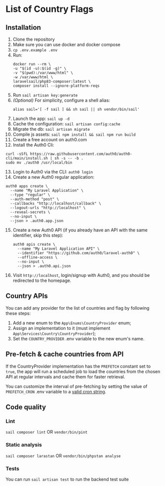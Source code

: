 # List of Country Flags

## Installation
1. Clone the repository
2. Make sure you can use docker and docker compose
3. `cp .env.example .env`
4. Run:
   ```shell
   docker run --rm \
   -u "$(id -u):$(id -g)" \
   -v "$(pwd):/var/www/html" \
   -w /var/www/html \
   laravelsail/php83-composer:latest \
   composer install --ignore-platform-reqs
   ```
5. Run `sail artisan key:generate`
6. *(Optional)* For simplicity, configure a shell alias:
   ```shell
   alias sail='[ -f sail ] && sh sail || sh vendor/bin/sail'
   ```
7. Launch the app: `sail up -d`
8. Cache the configuration: `sail artisan config:cache`
9. Migrate the db: `sail artisan migrate`
10. Compile js assets: `sail npm install && sail npm run build`
11. Create a free account on auth0.com
12. Install the Auth0 Cli:
   ```shell
   curl -sSfL https://raw.githubusercontent.com/auth0/auth0-cli/main/install.sh | sh -s -- -b .
   sudo mv ./auth0 /usr/local/bin
   ```
13. Login to Auth0 via the CLI: `auth0 login`
14. Create a new Auth0 regular application:
   ```shell
   auth0 apps create \
     --name "My Laravel Application" \
     --type "regular" \
     --auth-method "post" \
     --callbacks "http://localhost/callback" \
     --logout-urls "http://localhost" \
     --reveal-secrets \
     --no-input \
     --json > .auth0.app.json 
   ```
15. Create a new Auth0 API (if you already have an API with the same identifier, skip this step):
    ```shell
    auth0 apis create \
      --name "My Laravel Application API" \
      --identifier "https://github.com/auth0/laravel-auth0" \
      --offline-access \
      --no-input \
      --json > .auth0.api.json
    ```
16. Visit `http://localhost`, login/signup with Auth0, and you should be redirected to the homepage.

## Country APIs

You can add any provider for the list of countries and flag by following these steps:

1. Add a new enum to the `App\Enums\CountryProvider` enum;
2. Assign an implementation to it (must implement `App\Services\Country\CountryProvider`);
3. Set the `COUNTRY_PROVIDER` .env variable to the new enum's name.

## Pre-fetch & cache countries from API

If the CountryProvider implementation has the `PREFETCH` constant set to `true`, the app will run a scheduled job to
load the countries from the chosen API at regular intervals and cache them for faster retrieval.

You can customize the interval of pre-fetching by setting the value of `PREFETCH_CRON` .env variable to a [valid cron string](https://crontab.guru/).

## Code quality
### Lint
`sail composer lint`
OR
`vendor/bin/pint`

### Static analysis
`sail composer larastan`
OR
`vendor/bin/phpstan analyse`

### Tests
You can run `sail artisan test` to run the backend test suite

